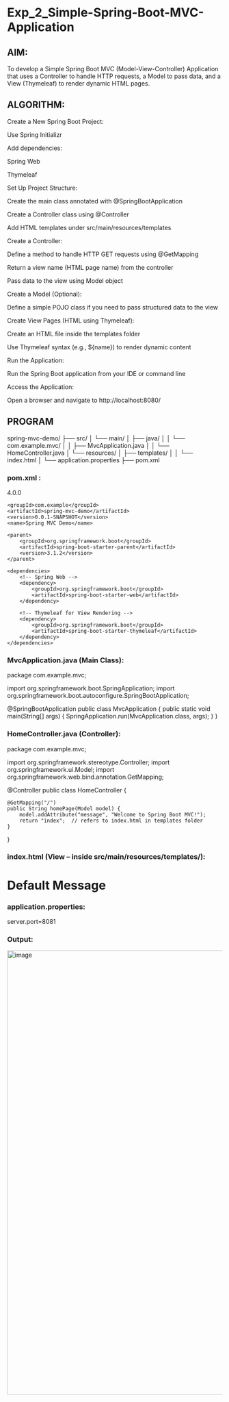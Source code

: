 # Exp_2_Simple-Spring-Boot-MVC-Application

## AIM:
To develop a Simple Spring Boot MVC (Model-View-Controller) Application that uses a Controller to handle HTTP requests, a Model to pass data, and a View (Thymeleaf) to render dynamic HTML pages.

## ALGORITHM:
Create a New Spring Boot Project:

Use Spring Initializr

Add dependencies:

Spring Web

Thymeleaf

Set Up Project Structure:

Create the main class annotated with @SpringBootApplication

Create a Controller class using @Controller

Add HTML templates under src/main/resources/templates

Create a Controller:

Define a method to handle HTTP GET requests using @GetMapping

Return a view name (HTML page name) from the controller

Pass data to the view using Model object

Create a Model (Optional):

Define a simple POJO class if you need to pass structured data to the view

Create View Pages (HTML using Thymeleaf):

Create an HTML file inside the templates folder

Use Thymeleaf syntax (e.g., ${name}) to render dynamic content

Run the Application:

Run the Spring Boot application from your IDE or command line

Access the Application:

Open a browser and navigate to http://localhost:8080/
## PROGRAM
spring-mvc-demo/
├── src/
│   └── main/
│       ├── java/
│       │   └── com.example.mvc/
│       │       ├── MvcApplication.java
│       │       └── HomeController.java
│       └── resources/
│           ├── templates/
│           │   └── index.html
│           └── application.properties
├── pom.xml

### pom.xml :

<project xmlns="http://maven.apache.org/POM/4.0.0"
         xmlns:xsi="http://www.w3.org/2001/XMLSchema-instance"
         xsi:schemaLocation="http://maven.apache.org/POM/4.0.0 
                             http://maven.apache.org/xsd/maven-4.0.0.xsd">
    <modelVersion>4.0.0</modelVersion>

    <groupId>com.example</groupId>
    <artifactId>spring-mvc-demo</artifactId>
    <version>0.0.1-SNAPSHOT</version>
    <name>Spring MVC Demo</name>

    <parent>
        <groupId>org.springframework.boot</groupId>
        <artifactId>spring-boot-starter-parent</artifactId>
        <version>3.1.2</version>
    </parent>

    <dependencies>
        <!-- Spring Web -->
        <dependency>
            <groupId>org.springframework.boot</groupId>
            <artifactId>spring-boot-starter-web</artifactId>
        </dependency>

        <!-- Thymeleaf for View Rendering -->
        <dependency>
            <groupId>org.springframework.boot</groupId>
            <artifactId>spring-boot-starter-thymeleaf</artifactId>
        </dependency>
    </dependencies>
</project>

### MvcApplication.java (Main Class):

package com.example.mvc;

import org.springframework.boot.SpringApplication;
import org.springframework.boot.autoconfigure.SpringBootApplication;

@SpringBootApplication
public class MvcApplication {
    public static void main(String[] args) {
        SpringApplication.run(MvcApplication.class, args);
    }
}

### HomeController.java (Controller):

package com.example.mvc;

import org.springframework.stereotype.Controller;
import org.springframework.ui.Model;
import org.springframework.web.bind.annotation.GetMapping;

@Controller
public class HomeController {

    @GetMapping("/")
    public String homePage(Model model) {
        model.addAttribute("message", "Welcome to Spring Boot MVC!");
        return "index";  // refers to index.html in templates folder
    }
}
### index.html (View – inside src/main/resources/templates/):

<!DOCTYPE html>
<html xmlns:th="http://www.thymeleaf.org">
<head>
    <title>Spring MVC</title>
</head>
<body>
    <h1 th:text="${message}">Default Message</h1>
</body>
</html>

### application.properties:
 server.port=8081

### Output:

<img width="1918" height="1038" alt="image" src="https://github.com/user-attachments/assets/4a9f373e-a28e-4e8f-b8c2-4d8d86400676" />



